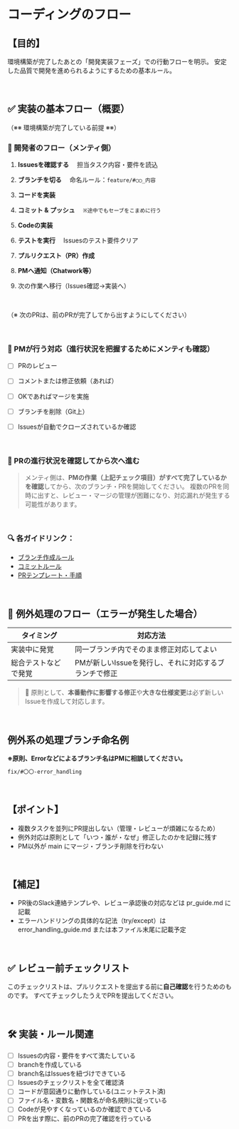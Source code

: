 # コーディングのフロー

## 【目的】

環境構築が完了したあとの「開発実装フェーズ」での行動フローを明示。
安定した品質で開発を進められるようにするための基本ルール。


<br>


## ✅ 実装の基本フロー（概要）

 （※※ 環境構築が完了している前提 ※※）



### 🔁 開発者のフロー（メンティ側）

1. **Issuesを確認する**
　担当タスク内容・要件を読込

2. **ブランチを切る**
　命名ルール：`feature/#◯◯_内容`

3. **コードを実装**

4. **コミット & プッシュ**
　`※途中でもセーブをこまめに行う`

5. **Codeの実装**

6. **テストを実行**
　Issuesのテスト要件クリア

7. **プルリクエスト（PR）作成**

8. **PMへ通知（Chatwork等）**

9. 次の作業へ移行（Issues確認→実装へ）

<br>

（※ 次のPRは、前のPRが完了してから出すようにしてください）


<br>



### 🧩 PMが行う対応（進行状況を把握するためにメンティも確認）

- [ ] PRのレビュー
- [ ] コメントまたは修正依頼（あれば）
- [ ] OKであればマージを実施
- [ ] ブランチを削除（Git上）
- [ ] Issuesが自動でクローズされているか確認


<br>



### 🚦 PRの進行状況を確認してから次へ進む

> メンティ側は、**PMの作業（上記チェック項目）がすべて完了しているかを確認**してから、次のブランチ・PRを開始してください。
> 複数のPRを同時に出すと、レビュー・マージの管理が困難になり、対応漏れが発生する可能性があります。


<br>



### 🔍 各ガイドリンク：
- [ブランチ作成ルール](./branch_guide.md)
- [コミットルール](./commit_guide.md)
- [PRテンプレート・手順](./pr_guide.md)


<br>



## 🚨 例外処理のフロー（エラーが発生した場合）

| タイミング                    | 対応方法                                               |
|-----------------------------|--------------------------------------------------------|
| 実装中に発覚        | 同一ブランチ内でそのまま修正対応してよい              |
| 総合テストなどで発覚 | PMが新しいIssueを発行し、それに対応するブランチで修正 |

> 🚨 原則として、**本番動作に影響する修正**や**大きな仕様変更**は必ず新しいIssueを作成して対応します。


<br>


## 例外系の処理ブランチ命名例
**※原則、Errorなどによるブランチ名はPMに相談してください。**
```bash
fix/#〇〇-error_handling
```

<br>


## 【ポイント】
- 複数タスクを並列にPR提出しない（管理・レビューが煩雑になるため）
- 例外対応は原則として「いつ・誰が・なぜ」修正したのかを記録に残す
- PM以外が main にマージ・ブランチ削除を行わない

<br>



## 【補足】
- PR後のSlack連絡テンプレや、レビュー承認後の対応などは pr_guide.md に記載
- エラーハンドリングの具体的な記法（try/except）は error_handling_guide.md または本ファイル末尾に記載予定

<br>

## ✅ レビュー前チェックリスト

このチェックリストは、プルリクエストを提出する前に**自己確認**を行うためのものです。
すべてチェックしたうえでPRを提出してください。

<br>

## 🛠 実装・ルール関連

- [ ] Issuesの内容・要件をすべて満たしている
- [ ] branchを作成している
- [ ] branch名はIssuesを紐づけできている
- [ ] Issuesのチェックリストを全て確認済
- [ ] コードが意図通りに動作している(ユニットテスト済)
- [ ] ファイル名・変数名・関数名が命名規則に従っている
- [ ] Codeが見やすくなっているのか確認できている
- [ ] PRを出す際に、前のPRの完了確認を行っている
